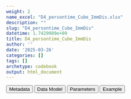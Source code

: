 ```yaml
---
weight: 2
name_excel: "D4_persontime_Cube_ImmDis.xlsx"
description: ""
slug: "D4_persontime_Cube_ImmDis"
datetime: 1.7429989e+09
title: D4_persontime_Cube_ImmDis
author: ''
date: '2025-03-26'
categories: []
tags: []
archetype: codebook
output: html_document
---
```


<script src="/rmarkdown-libs/core-js/shim.min.js"></script>
<script src="/rmarkdown-libs/react/react.min.js"></script>
<script src="/rmarkdown-libs/react/react-dom.min.js"></script>
<script src="/rmarkdown-libs/reactwidget/react-tools.js"></script>
<script src="/rmarkdown-libs/htmlwidgets/htmlwidgets.js"></script>
<link href="/rmarkdown-libs/reactable/reactable.css" rel="stylesheet" />
<script src="/rmarkdown-libs/reactable-binding/reactable.js"></script>
<div class="tab">
<button class="tablinks" onclick="openCity(event, &#39;Metadata&#39;)" id="defaultOpen">Metadata</button>
<button class="tablinks" onclick="openCity(event, &#39;Data Model&#39;)">Data Model</button>
<button class="tablinks" onclick="openCity(event, &#39;Parameters&#39;)">Parameters</button>
<button class="tablinks" onclick="openCity(event, &#39;Example&#39;)">Example</button>
</div>
<div id="Metadata" class="tabcontent">
<div id="htmlwidget-1" class="reactable html-widget" style="width:auto;height:600px;"></div>
<script type="application/json" data-for="htmlwidget-1">{"x":{"tag":{"name":"Reactable","attribs":{"data":{"metadata_name":["Name of the dataset","Content of the dataset","Unit of observation","Dataset where the list of UoOs is fully listed and with 1 record per UoO","How many observations per UoO","NxUoO","Variables capturing the UoO","Primary key","Parameters",null,null,null,null,null,null,null,null,null,null,null],"metadata_content":["D4_persontime_Cube_{ImmDis}","Persontime in the follow up of {ImmDis}, with flares, per strata of gender and age, incuding hyerarcical partial sums (all genders, all agebands).","hyerarchies of strata of age and gender",null,"1","1",null,null,"ImmDis",null,null,null,null,null,null,null,null,null,null,null]},"columns":[{"id":"metadata_name","name":"metadata_name","type":"character"},{"id":"metadata_content","name":"metadata_content","type":"character"}],"sortable":false,"searchable":true,"pagination":false,"highlight":true,"bordered":true,"striped":true,"style":{"maxWidth":1800},"height":"600px","dataKey":"980749c25b3c1c71de8c028b15940a8c"},"children":[]},"class":"reactR_markup"},"evals":[],"jsHooks":[]}</script>
</div>
<div id="Data Model" class="tabcontent">
<div id="htmlwidget-2" class="reactable html-widget" style="width:auto;height:600px;"></div>
<script type="application/json" data-for="htmlwidget-2">{"x":{"tag":{"name":"Reactable","attribs":{"data":{"Varname":["number_of_period_{ImmDis}","level_of_gender","level_of_ageband","sex_at_instance_creation","ageband","personyears_{ImmDis}","flare_{ImmDis}_b",null,null,null,null,null,null,null,null,null,null,null,null,null],"Description":["from D3_followup_periods_in_cohort_{ImmDis} , restricted to 1, 2 and 3","hierarchy of gender","hierarchy of ageband","stratum of gender","stratum of ageband","Person years in D3_followup_periods_in_cohort_{ImmDis}","number of flares in this stratum",null,null,null,null,null,null,null,null,null,null,null,null,null],"Format":["int","int","int","character",null,null,null,null,null,null,null,null,null,null,null,null,null,null,null,null],"Vocabulary":["1, 2, 3","1 = first level\r\n99 = all together","1 = first level\r\n99 = all together","M- Male \r\nF-Female \r\nO- other sex (undetermined) \r\nU- Unknown","0-17\r\n18-59\r\n60+",null,null,null,null,null,null,null,null,null,null,null,null,null,null,null],"Description / Notes":[null,null,null,null,null,null,null,null,null,null,null,null,null,null,null,null,null,null,null,null],"Parameters":[null,null,null,"ImmDis","ImmDis",null,"ImmDis",null,null,null,null,null,null,null,null,null,null,null,null,null],"Source tables and variables":[null,null,null,null,null,null,null,null,null,null,null,null,null,null,null,null,null,null,null,null],"Retrieved":[null,null,null,"yes",null,null,null,null,null,null,null,null,null,null,null,null,null,null,null,null],"Calculated":[null,null,null,null,"yes",null,null,null,null,null,null,null,null,null,null,null,null,null,null,null],"Algorithm_id":[null,null,null,null,null,null,null,null,null,null,null,null,null,null,null,null,null,null,null,null],"Rule":[null,null,null,null,null,null,"cause_end_period_{ImmDis} == 4, then 1\r\n0 otherwise",null,null,null,null,null,null,null,null,null,null,null,null,null]},"columns":[{"id":"Varname","name":"Varname","type":"character"},{"id":"Description","name":"Description","type":"character"},{"id":"Format","name":"Format","type":"character"},{"id":"Vocabulary","name":"Vocabulary","type":"character"},{"id":"Description / Notes","name":"Description / Notes","type":"logical"},{"id":"Parameters","name":"Parameters","type":"character"},{"id":"Source tables and variables","name":"Source tables and variables","type":"logical"},{"id":"Retrieved","name":"Retrieved","type":"character"},{"id":"Calculated","name":"Calculated","type":"character"},{"id":"Algorithm_id","name":"Algorithm_id","type":"logical"},{"id":"Rule","name":"Rule","type":"character"}],"sortable":false,"searchable":true,"pagination":false,"highlight":true,"bordered":true,"striped":true,"style":{"maxWidth":1800},"height":"600px","dataKey":"893e36c0e9a49ee34d0057c837e1613f"},"children":[]},"class":"reactR_markup"},"evals":[],"jsHooks":[]}</script>
</div>
<div id="Parameters" class="tabcontent">
<div id="htmlwidget-3" class="reactable html-widget" style="width:auto;height:600px;"></div>
<script type="application/json" data-for="htmlwidget-3">{"x":{"tag":{"name":"Reactable","attribs":{"data":{"parameter":["ImmDis","ImmDis","ImmDis","ImmDis","ImmDis","ImmDis","ImmDis","ImmDis","ImmDis","ImmDis",null,null,null,null,null,null,null,null,null,null],"value":["E_GRAVES_AESI","Im_HASHIMOTO_AESI","V_PAN_AESI","M_ARTRHEU_AESI","M_ARTPSORIATIC_AESI","N_DEMYELMS_AESI","SK_ERYTHEMANODOSUM_AESI","Im_SLE_AESI","D_ULCERATIVECOLITIS_AESI","D_HEPATITISAUTOIMMUNE_AESI",null,null,null,null,null,null,null,null,null,null],"label":["Graves","Hashimoto","Polyarteritis nodose","Rheumatoid arthritis","Psoriatic arthritis","Multiple sclerosis","Erythema nodosum","SLE","Ulcerative colitis","Autoimmune hepatitis",null,null,null,null,null,null,null,null,null,null],"parameter_in_program":["immune_diseases_in_the_study","immune_diseases_in_the_study","immune_diseases_in_the_study","immune_diseases_in_the_study","immune_diseases_in_the_study","immune_diseases_in_the_study","immune_diseases_in_the_study","immune_diseases_in_the_study","immune_diseases_in_the_study","immune_diseases_in_the_study",null,null,null,null,null,null,null,null,null,null],"set_in_step":[null,null,null,null,null,null,null,null,null,null,null,null,null,null,null,null,null,null,null,null],"notes":[null,null,null,null,null,null,null,null,null,null,null,null,null,null,null,null,null,null,null,null]},"columns":[{"id":"parameter","name":"parameter","type":"character"},{"id":"value","name":"value","type":"character"},{"id":"label","name":"label","type":"character"},{"id":"parameter_in_program","name":"parameter_in_program","type":"character"},{"id":"set_in_step","name":"set_in_step","type":"logical"},{"id":"notes","name":"notes","type":"logical"}],"sortable":false,"searchable":true,"pagination":false,"highlight":true,"bordered":true,"striped":true,"style":{"maxWidth":1800},"height":"600px","dataKey":"43e20ea6d74466c41071f549c1995617"},"children":[]},"class":"reactR_markup"},"evals":[],"jsHooks":[]}</script>
</div>
<div id="Example" class="tabcontent">
<div id="htmlwidget-4" class="reactable html-widget" style="width:auto;height:600px;"></div>
<script type="application/json" data-for="htmlwidget-4">{"x":{"tag":{"name":"Reactable","attribs":{"data":{"number_of_period_{ImmDis}":["1","1","1","1","1","1","1","1","1","1","1","1","1","1","1","1",null,null,null,null],"level_of_gender":["1","1","1","1","1","1","1","1","1","99","99","99","1","1","1","99",null,null,null,null],"level_of_ageband":["1","1","1","1","1","1","1","1","1","1","1","1","99","99","99","99",null,null,null,null],"gender":["F","M","O","F","M","O","F","M","O","allgender","allgender","allgender","F","M","O","allgender",null,null,null,null],"ageband":["0-17","0-17","0-17","18-59","18-59","18-59","60+","60+","60+","0-17","18-59","60+","allage","allage","allage","allage",null,null,null,null],"personyears_{ImmDis}":[584,546,2,5473,7651,21,8765,9543,123,1132,13145,16437,14822,17740,146,32708,"NA","NA","NA","NA"],"flare_{ImmDis}_b":[2,3,0,21,47,1,87,91,9,5,69,135,110,141,10,261,"NA","NA","NA","NA"]},"columns":[{"id":"number_of_period_{ImmDis}","name":"number_of_period_{ImmDis}","type":"character"},{"id":"level_of_gender","name":"level_of_gender","type":"character"},{"id":"level_of_ageband","name":"level_of_ageband","type":"character"},{"id":"gender","name":"gender","type":"character"},{"id":"ageband","name":"ageband","type":"character"},{"id":"personyears_{ImmDis}","name":"personyears_{ImmDis}","type":"numeric"},{"id":"flare_{ImmDis}_b","name":"flare_{ImmDis}_b","type":"numeric"}],"sortable":false,"searchable":true,"pagination":false,"highlight":true,"bordered":true,"striped":true,"style":{"maxWidth":1800},"height":"600px","dataKey":"c03528f11114a44b74d920c91565aac4"},"children":[]},"class":"reactR_markup"},"evals":[],"jsHooks":[]}</script>
</div>
